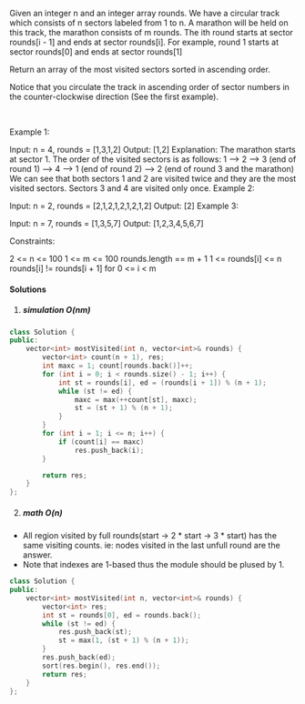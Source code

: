 Given an integer n and an integer array rounds. We have a circular track which consists of n sectors labeled from 1 to n. A marathon will be held on this track, the marathon consists of m rounds. The ith round starts at sector rounds[i - 1] and ends at sector rounds[i]. For example, round 1 starts at sector rounds[0] and ends at sector rounds[1]

Return an array of the most visited sectors sorted in ascending order.

Notice that you circulate the track in ascending order of sector numbers in the counter-clockwise direction (See the first example).

 

Example 1:


Input: n = 4, rounds = [1,3,1,2]
Output: [1,2]
Explanation: The marathon starts at sector 1. The order of the visited sectors is as follows:
1 --> 2 --> 3 (end of round 1) --> 4 --> 1 (end of round 2) --> 2 (end of round 3 and the marathon)
We can see that both sectors 1 and 2 are visited twice and they are the most visited sectors. Sectors 3 and 4 are visited only once.
Example 2:

Input: n = 2, rounds = [2,1,2,1,2,1,2,1,2]
Output: [2]
Example 3:

Input: n = 7, rounds = [1,3,5,7]
Output: [1,2,3,4,5,6,7]
 

Constraints:

2 <= n <= 100
1 <= m <= 100
rounds.length == m + 1
1 <= rounds[i] <= n
rounds[i] != rounds[i + 1] for 0 <= i < m


#### Solutions

1. ##### simulation O(nm)

```cpp
class Solution {
public:
    vector<int> mostVisited(int n, vector<int>& rounds) {
        vector<int> count(n + 1), res;
        int maxc = 1; count[rounds.back()]++;
        for (int i = 0; i < rounds.size() - 1; i++) {
            int st = rounds[i], ed = (rounds[i + 1]) % (n + 1);
            while (st != ed) {
                maxc = max(++count[st], maxc);
                st = (st + 1) % (n + 1);
            }
        }
        for (int i = 1; i <= n; i++) {
            if (count[i] == maxc)
                res.push_back(i);
        }

        return res;
    }
};
```

2. ##### math O(n)

- All region visited by full rounds(start -> 2 * start -> 3 * start) has the same visiting counts. ie: nodes visited in the last unfull round are the answer.
- Note that indexes are 1-based thus the module should be plused by 1.

```cpp
class Solution {
public:
    vector<int> mostVisited(int n, vector<int>& rounds) {
        vector<int> res;
        int st = rounds[0], ed = rounds.back();
        while (st != ed) {
            res.push_back(st);
            st = max(1, (st + 1) % (n + 1));
        }
        res.push_back(ed);
        sort(res.begin(), res.end());
        return res;
    }
};
```